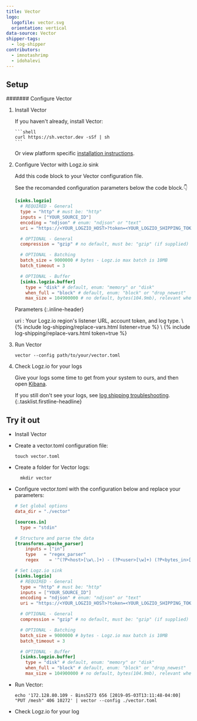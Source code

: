 ```yaml
---
title: Vector
logo:
  logofile: vector.svg
  orientation: vertical
data-source: Vector
shipper-tags:
  - log-shipper
contributors:
  - imnotashrimp
  - idohalevi
---
```


## Setup

####### Configure Vector

1.  Install Vector

    If you haven't already, install Vector:

        ```shell
        curl https://sh.vector.dev -sSf | sh
        ```

    Or view platform specific [installation instructions](https://docs.vector.dev/setup/installation).

2.  Configure Vector with Logz.io sink

    Add this code block to your Vector configuration file.

    See the recomanded configuration parameters below the code block.👇

    ```toml
    [sinks.logzio]
      # REQUIRED - General
      type = "http" # must be: "http"
      inputs = ["YOUR_SOURCE_ID"]
      encoding = "ndjson" # enum: "ndjson" or "text"
      uri = "https://<YOUR_LOGZIO_HOST>?token=<YOUR_LOGZIO_SHIPPING_TOKEN>&type=vector"

      # OPTIONAL - General
      compression = "gzip" # no default, must be: "gzip" (if supplied)

      # OPTIONAL - Batching
      batch_size = 9000000 # bytes - Logz.io max batch is 10MB
      batch_timeout = 3

      # OPTIONAL - Buffer
      [sinks.logzio.buffer]
        type = "disk" # default, enum: "memory" or "disk"
        when_full = "block" # default, enum: "block" or "drop_newest"
        max_size = 104900000 # no default, bytes(104.9mb), relevant when type = "disk"
    ```

    Parameters
    {:.inline-header}

    uri
    : Your Logz.io region's listener URL, account token, and log type. \\
      {% include log-shipping/replace-vars.html listener=true %} \\
      {% include log-shipping/replace-vars.html token=true %}

3.  Run Vector

    ```shell
    vector --config path/to/your/vector.toml
    ```

4.  Check Logz.io for your logs

    Give your logs some time to get from your system to ours, and then open [Kibana](https://app.logz.io/#/dashboard/kibana).

    If you still don't see your logs, see [log shipping troubleshooting]({{site.baseurl}}/user-guide/log-shipping/log-shipping-troubleshooting.html).
{:.tasklist.firstline-headline}

## Try it out
  * Install Vector
  * Create a vector.toml configuration file:
    ```shell
    touch vector.toml
    ```
  * Create a folder for Vector logs:
    ```shell
      mkdir vector
    ```
  * Configure vector.toml with the configuration below and replace your parameters:
    ```toml
    # Set global options
    data_dir = "./vector"

    [sources.in]
      type = "stdin"

    # Structure and parse the data
    [transforms.apache_parser]
        inputs = ["in"]
        type   = "regex_parser"
        regex    = '^(?P<host>[\w\.]+) - (?P<user>[\w]+) (?P<bytes_in>[\d]+) \[(?P<timestamp>.*)\] "(?P<method>[\w]+) (?P<path>.*)" (?P<status>[\d]+) (?P<bytes_out>[\d]+)$'
    
    # Set Logz.io sink
    [sinks.logzio]
      # REQUIRED - General
      type = "http" # must be: "http"
      inputs = ["YOUR_SOURCE_ID"]
      encoding = "ndjson" # enum: "ndjson" or "text"
      uri = "https://<YOUR_LOGZIO_HOST>?token=<YOUR_LOGZIO_SHIPPING_TOKEN>&type=vector"

      # OPTIONAL - General
      compression = "gzip" # no default, must be: "gzip" (if supplied)

      # OPTIONAL - Batching
      batch_size = 9000000 # bytes - Logz.io max batch is 10MB
      batch_timeout = 3

      # OPTIONAL - Buffer
      [sinks.logzio.buffer]
        type = "disk" # default, enum: "memory" or "disk"
        when_full = "block" # default, enum: "block" or "drop_newest"
        max_size = 104900000 # no default, bytes(104.9mb), relevant when type = "disk"
    ```

  * Run Vector:
    ```shell
    echo '172.128.80.109 - Bins5273 656 [2019-05-03T13:11:48-04:00] "PUT /mesh" 406 10272' | vector --config ./vector.toml
    ```

  * Check Logz.io for your log